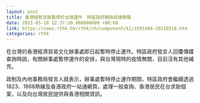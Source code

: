 ```yaml
---
layout: post
title: 香港經貿文辦暫停於台灣運作　特區政府稱與疫情無關
date: 2021-05-18 12:37:10.000000000 +08:00
link: https://news.rthk.hk/rthk/ch/component/k2/1591484-20210518.htm
categories: rthk
---
```


在台灣的香港經濟貿易文化辦事處即日起暫時停止運作。特區政府發言人回覆傳媒查詢時說，有關辦事處暫停運作的安排，與台灣現時的疫情無關，目前沒有其他補充。

政制及內地事務局發言人就表示，辦事處暫時停止運作期間，特區政府會繼續透過1823、1868熱線及香港政府一站通網頁，處理一般查詢、香港居民在台求助個案，以及向台灣居民提供與香港相關資訊。
